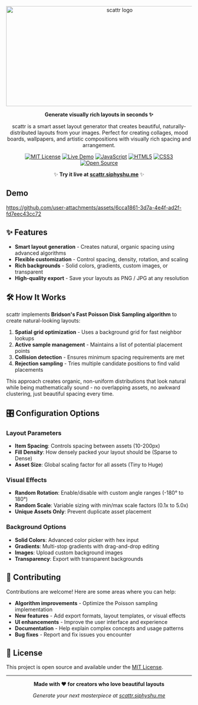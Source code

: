 
<div align="center">

<img width="600" height="271" alt="scattr logo" src="https://github.com/user-attachments/assets/28a71f87-55d9-4d9e-9b69-dacb8800e1cc" />

**Generate visually rich layouts in seconds ✨**

scattr is a smart asset layout generator that creates beautiful, naturally-distributed layouts from your images. Perfect for creating collages, mood boards, wallpapers, and artistic compositions with visually rich spacing and arrangement.

[![MIT License](https://img.shields.io/badge/License-MIT-yellow.svg)](https://opensource.org/licenses/MIT)
[![Live Demo](https://img.shields.io/badge/demo-live-brightgreen.svg)](https://scattr.siphyshu.me)
[![JavaScript](https://img.shields.io/badge/JavaScript-F7DF1E?logo=javascript&logoColor=black)](https://developer.mozilla.org/en-US/docs/Web/JavaScript)
[![HTML5](https://img.shields.io/badge/HTML5-E34F26?logo=html5&logoColor=white)](https://html.spec.whatwg.org/)
[![CSS3](https://img.shields.io/badge/CSS3-1572B6?logo=css3&logoColor=white)](https://www.w3.org/TR/CSS/)
[![Open Source](https://img.shields.io/badge/Open%20Source-❤️-red.svg)](https://github.com/siphyshu/scattr/)

✨ **Try it live at [scattr.siphyshu.me](https://scattr.siphyshu.me)** ✨

</div>

## Demo

https://github.com/user-attachments/assets/6cca1861-3d7a-4e4f-ad2f-fd7eec43cc72

## ✨ Features

- **Smart layout generation** - Creates natural, organic spacing using advanced algorithms
- **Flexible customization** - Control spacing, density, rotation, and scaling
- **Rich backgrounds** - Solid colors, gradients, custom images, or transparent
- **High-quality export** - Save your layouts as PNG / JPG at any resolution

## 🛠️ How It Works

scattr implements **Bridson's Fast Poisson Disk Sampling algorithm** to create natural-looking layouts:

1. **Spatial grid optimization** - Uses a background grid for fast neighbor lookups
2. **Active sample management** - Maintains a list of potential placement points  
3. **Collision detection** - Ensures minimum spacing requirements are met
4. **Rejection sampling** - Tries multiple candidate positions to find valid placements

This approach creates organic, non-uniform distributions that look natural while being mathematically sound - no overlapping assets, no awkward clustering, just beautiful spacing every time.

## 🎛️ Configuration Options

### Layout Parameters
- **Item Spacing**: Controls spacing between assets (10-200px)
- **Fill Density**: How densely packed your layout should be (Sparse to Dense)
- **Asset Size**: Global scaling factor for all assets (Tiny to Huge)

### Visual Effects
- **Random Rotation**: Enable/disable with custom angle ranges (-180° to 180°)
- **Random Scale**: Variable sizing with min/max scale factors (0.1x to 5.0x)
- **Unique Assets Only**: Prevent duplicate asset placement

### Background Options
- **Solid Colors**: Advanced color picker with hex input
- **Gradients**: Multi-stop gradients with drag-and-drop editing
- **Images**: Upload custom background images
- **Transparency**: Export with transparent backgrounds

## 🤝 Contributing

Contributions are welcome! Here are some areas where you can help:

- **Algorithm improvements** - Optimize the Poisson sampling implementation
- **New features** - Add export formats, layout templates, or visual effects  
- **UI enhancements** - Improve the user interface and experience
- **Documentation** - Help explain complex concepts and usage patterns
- **Bug fixes** - Report and fix issues you encounter

## 📄 License

This project is open source and available under the [MIT License](LICENSE).

---

<div align="center">

**Made with ❤️ for creators who love beautiful layouts**

*Generate your next masterpiece at [scattr.siphyshu.me](https://scattr.siphyshu.me)*

</div>
